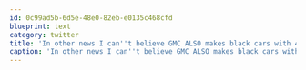 ```yaml
---
id: 0c99ad5b-6d5e-48e0-82eb-e0135c468cfd
blueprint: text
category: twitter
title: 'In other news I can''t believe GMC ALSO makes black cars with 4 wheels and a "floor-pedal &amp; dials on the dash experience" Model-T ripoff'
caption: 'In other news I can''t believe GMC ALSO makes black cars with 4 wheels and a "floor-pedal &amp; dials on the dash experience" Model-T ripoff'
---
```

